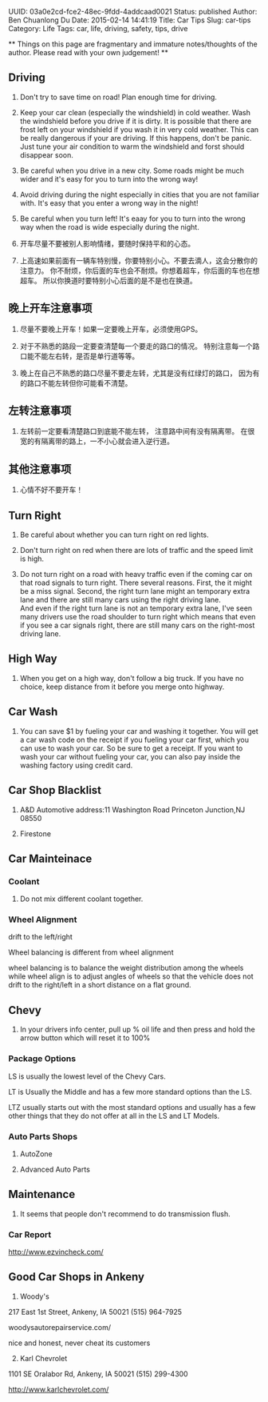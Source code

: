 UUID: 03a0e2cd-fce2-48ec-9fdd-4addcaad0021
Status: published
Author: Ben Chuanlong Du
Date: 2015-02-14 14:41:19
Title: Car Tips
Slug: car-tips
Category: Life
Tags: car, life, driving, safety, tips, drive

**
Things on this page are fragmentary and immature notes/thoughts of the author. 
Please read with your own judgement!
**
 

## Driving

1. Don't try to save time on road! Plan enough time for driving.

1. Keep your car clean (especially the windshield) in cold weather. 
Wash the windshield before you drive if it is dirty. 
It is possible that there are frost left on your windshield if you wash it in very cold weather.
This can be really dangerous if your are driving.
If this happens, 
don't be panic. 
Just tune your air condition to warm the windshield and forst should disappear soon.

2. Be careful when you drive in a new city. 
Some roads might be much wider and it's easy for you to turn into the wrong way!

3. Avoid driving during the night especially in cities 
that you are not familiar with. 
It's easy that you enter a wrong way in the night!

4. Be careful when you turn left! 
It's eaay for you to turn into the wrong way when the road is wide 
especially during the night. 

5. 开车尽量不要被别人影响情绪，要随时保持平和的心态。

6. 上高速如果前面有一辆车特别慢，你要特别小心。不要去滴人，这会分散你的注意力。
你不耐烦，你后面的车也会不耐烦。你想着超车，你后面的车也在想超车。
所以你换道时要特别小心后面的是不是也在换道。

## 晚上开车注意事项

1. 尽量不要晚上开车！如果一定要晚上开车，必须使用GPS。

2. 对于不熟悉的路段一定要查清楚每一个要走的路口的情况。
特别注意每一个路口能不能左右转，是否是单行道等等。

2. 晚上在自己不熟悉的路口尽量不要走左转，尤其是没有红绿灯的路口，
因为有的路口不能左转但你可能看不清楚。

## 左转注意事项

1. 左转前一定要看清楚路口到底能不能左转，
注意路中间有没有隔离带。
在很宽的有隔离带的路上，一不小心就会进入逆行道。

## 其他注意事项

1. 心情不好不要开车！

## Turn Right

1. Be careful about whether you can turn right on red lights.

2. Don't turn right on red when there are lots of traffic and the speed limit is high. 

3. Do not turn right on a road with heavy traffic even if the coming car on that road signals to turn right. 
There several reasons. 
First, the it might be a miss signal. 
Second, the right turn lane might an temporary extra lane and there are still many cars using the right driving lane.  
And even if the right turn lane is not an temporary extra lane, 
I've seen many drivers use the road shoulder to turn right
which means that even if you see a car signals right, there are still many cars on the right-most driving lane.




## High Way

1. When you get on a high way, 
don't follow a big truck.
If you have no choice, keep distance from it before you merge onto highway.

## Car Wash

1. You can save $1 by fueling your car and washing it together. 
You will get a car wash code on the receipt if you fueling your car first, 
which you can use to wash your car.
So be sure to get a receipt. 
If you want to wash your car without fueling your car,
you can also pay inside the washing factory using credit card.

## Car Shop Blacklist

1. A&D  Automotive
address:11 Washington Road
Princeton Junction,NJ 08550

2. Firestone

## Car Mainteinace 

### Coolant

1. Do not mix different coolant together.

### Wheel Alignment

drift to the left/right 

Wheel balancing is different from wheel alignment

wheel balancing is to balance the weight distribution among the wheels
while
wheel align is to adjust angles of wheels so that the vehicle does not drift to the right/left in a short distance on a flat ground.

## Chevy

1. In your drivers info center, 
pull up % oil life and then press and hold the arrow button which will reset it to 100% 

### Package Options

LS is usually the lowest level of the Chevy Cars. 

LT is Usually the Middle and has a few more standard options than the LS.

LTZ usually starts out with the most standard options 
and usually has a few other things 
that they do not offer at all in the LS and LT Models.

### Auto Parts Shops

1. AutoZone

2. Advanced Auto Parts

## Maintenance

1. It seems that people don't recommend to do transmission flush.

### Car Report

http://www.ezvincheck.com/

## Good Car Shops in Ankeny

1. Woody's

217 East 1st Street, Ankeny, IA 50021
(515) 964-7925

woodysautorepairservice.com/

nice and honest, never cheat its customers

2. Karl Chevrolet

1101 SE Oralabor Rd, Ankeny, IA 50021
(515) 299-4300

http://www.karlchevrolet.com/
